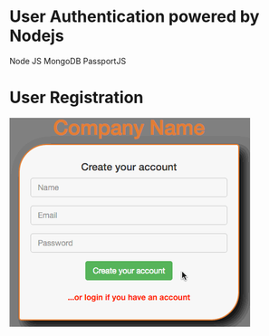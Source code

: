 # User Authentication powered by Nodejs

Node JS
MongoDB
PassportJS

# User Registration
![Alt text](/captures/create-user.gif?raw=true "Login Screen - Register user")



